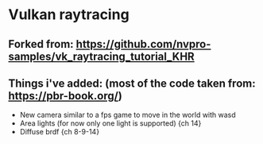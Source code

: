 # Vulkan raytracing

## Forked from: https://github.com/nvpro-samples/vk_raytracing_tutorial_KHR

## Things i've added: (most of the code taken from: https://pbr-book.org/)
* New camera similar to a fps game to move in the world with wasd
* Area lights (for now only one light is supported) {ch 14}
* Diffuse brdf {ch 8-9-14}
